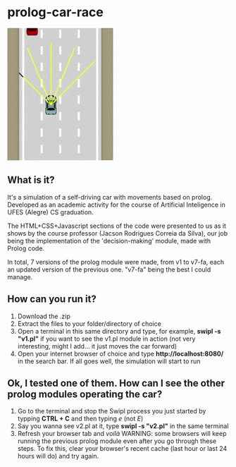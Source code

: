 # prolog-car-race

![](https://github.com/Arrr-az/prolog-car-race/blob/main/README_gif.gif)

## What is it?
It's a simulation of a self-driving car with movements based on prolog. Developed as an academic activity for the course of Artificial Inteligence in UFES (Alegre) CS graduation.

The HTML+CSS+Javascript sections of the code were presented to us as it shows by the course professor (Jacson Rodrigues Correia da Silva), our job being the implementation of the 'decision-making' module, made with Prolog code.

In total, 7 versions of the prolog module were made, from v1 to v7-fa, each an updated version of the previous one. "v7-fa" being the best I could manage.

## How can you run it?
1. Download the .zip
2. Extract the files to your folder/directory of choice
3. Open a terminal in this same directory and type, for example, **swipl -s "v1.pl"** if you want to see the v1.pl module in action (not very interesting, might I add... it just moves the car forward)
4. Open your internet browser of choice and type **http://localhost:8080/** in the search bar. If all goes well, the simulation will start to run

## Ok, I tested one of them. How can I see the other prolog modules operating the car?
1. Go to the terminal and stop the Swipl process you just started by typping **CTRL + C** and then typing *e* (not *E*)
2. Say you wanna see v2.pl at it, type **swipl -s "v2.pl"** in the same terminal
3. Refresh your browser tab and *voilà*
WARNING: some browsers will keep running the previous prolog module even after you go through these steps. To fix this, clear your browser's recent cache (last hour or last 24 hours will do) and try again.

